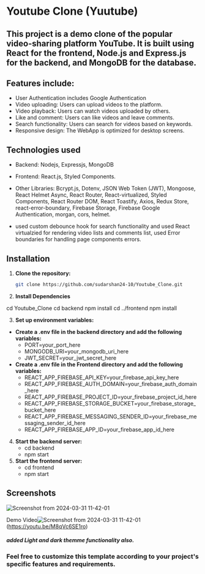 
# Youtube Clone (Yuutube)

## This project is a demo clone of the popular video-sharing platform YouTube. It is built using React for the frontend, Node.js and Express.js for the backend, and MongoDB for the database.

## Features include:

- User Authentication includes Google Authentication 
- Video uploading: Users can upload videos to the platform.
- Video playback: Users can watch videos uploaded by others.
- Like and comment: Users can like videos and leave comments.
- Search functionality: Users can search for videos based on keywords. 
- Responsive design: The WebApp is optimized for desktop screens.

## Technologies used

- Backend:  Nodejs, Expressjs, MongoDB
- Frontend: React.js, Styled Components.
- Other Libraries: Bcrypt.js, Dotenv, JSON Web Token (JWT), Mongoose, React Helmet Async, React Router, React-virtualized, Styled Components, React Router DOM, React Toastify, Axios, Redux Store, react-error-boundary, Firebase Storage, Firebase Google Authentication, morgan, cors, helmet.

- used custom debounce hook for search functionality and used React virtualzied for rendering video lists and comments list, used Error boundaries for handling page components errors.


## Installation

1. **Clone the repository:**

   ```bash
   git clone https://github.com/sudarshan24-10/Youtube_Clone.git
2. **Install Dependencies**   

cd Youtube_Clone
cd backend
npm install
cd ../frontend
npm install


3. **Set up environment variables:**
- **Create a .env file in the backend directory and add the following variables:**
    - PORT=your_port_here
    - MONGODB_URI=your_mongodb_uri_here
    - JWT_SECRET=your_jwt_secret_here
- **Create a .env file in the Frontend directory and add the following variables:**
    - REACT_APP_FIREBASE_API_KEY=your_firebase_api_key_here
    - REACT_APP_FIREBASE_AUTH_DOMAIN=your_firebase_auth_domain_here
    - REACT_APP_FIREBASE_PROJECT_ID=your_firebase_project_id_here
    - REACT_APP_FIREBASE_STORAGE_BUCKET=your_firebase_storage_bucket_here
    - REACT_APP_FIREBASE_MESSAGING_SENDER_ID=your_firebase_messaging_sender_id_here
    - REACT_APP_FIREBASE_APP_ID=your_firebase_app_id_here

4. **Start the backend server:**
    - cd backend
    - npm start
5. **Start the frontend server:**
    - cd frontend
    - npm start
## Screenshots

![Screenshot from 2024-03-31 11-42-01](https://github.com/sudarshan24-10/Ecommerce-Web-App/assets/60260411/fc13b369-0789-416f-9daa-27716d7475b2)

Demo Video![Screenshot from 2024-03-31 11-42-01](https://github.com/sudarshan24-10/Ecommerce-Web-App/assets/60260411/fc13b369-0789-416f-9daa-27716d7475b2)(https://youtu.be/M8qVc6SE1ro)


##### added Light and dark themme functionality also.


### Feel free to customize this template according to your project's specific features and requirements.
